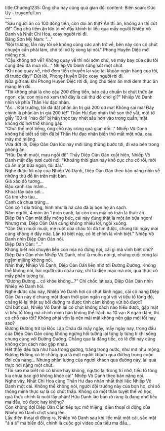 title:Chương1235: Ông chủ này cũng quá gian dối
content:
Biên soạn: Đức Uy - truyenfull.vn<br>---<br>"Sáu người ăn có 100 đồng tiền, còn đòi ăn thịt? Ăn thì ăn, không ăn thì cút đi!" Ông chủ tiệm ăn lớn tỏ vẻ đầy khinh bỉ liếc qua mấy người Nhiếp Vô Danh và Nhất Chi Hoa, xoay người rời đi.<br>Băng Sơn Mỹ Nam: "..."<br>"Đội trưởng, lần này tôi sẽ không cùng các anh trở về, bên này còn có chút chuyện cần phải làm, chờ tôi xử lý xong lại nói." Phong Huyền Diệc mở miệng nói.<br>"Cậu không trở về? Không quay về thì nói sớm chứ, vé máy bay của cậu tôi cũng đều đã mua rồi..." Nhiếp Vô Danh sửng sốt một chút.<br>"Khi nào quay về, nhớ đem tiền chuyển lại vào tài khoản ngân hàng của tôi, đi trước đây!" Dứt lời, Phong Huyền Diệc xoay người rời đi.<br>Nửa giờ sau khi Phong Huyền Diệc rời đi, ông chủ tiệm ăn mới đem thức ăn mang lên đủ.<br>"Tôi không phải là cho cậu 200 đồng tiền, bảo cậu chuẩn bị chút thức ăn ngon, cậu con mịa nó xem thử đây là cái thứ đồ chơi gì?" Nhiếp Vô Danh nhìn về phía Thần Hư đạo nhân.<br>"Ặc... Đội trưởng, tôi đã đặt phần ăn trị giá 200 cơ mà! Không sai mà! Đây chính là phần ăn trị giá 200 tệ!" Thần Hư đạo nhân thề son thề sắt, một tờ giấy 100 tệ “nào đó” bị hắn thọc tay nhét sâu hơn vào trong quần, mặt không đỏ hơi thở không gấp.<br>"Chửi thề một tiếng, ông chủ này cũng quá gian dối..." Nhiếp Vô Danh không hề biết số tiền đã bị Thần Hư đạo nhân biển thủ mất một nửa, cau mày mở miệng.<br>Vừa dứt lời, Diệp Oản Oản lúc này mới lững thững bước tới, đi vào bên trong phòng ăn.<br>"Hữu Danh muội, mau ngồi đi!" Thấy Diệp Oản Oản xuất hiện, Nhiếp Vô Danh mặt đầy tươi cười nói: "Khoảng thời gian này khổ cực cho cô rồi, mời cô ăn một bữa ngon, tôi đãi."<br>Nghe được lời này của Nhiếp Vô Danh, Diệp Oản Oản theo bản năng nhìn về những thứ đồ ăn trên mặt bàn.<br>Giá xào đỗ tương…<br>Đậu xanh rau mầm...<br>Khoai tây bào sợi...<br>Cà tím kho tàu...<br>Canh cà chua trứng...<br>Còn có 1 dĩa trống, hình như là há cảo đã bị bọn họ ăn sạch.<br>Năm người, 4 món ăn 1 món canh, lại còn con mịa nó toàn là thức ăn.<br>Diệp Oản Oản mặt đầy mộng bức, cái này đúng thật là một ăn bữa ngon!<br>Nhưng mà, Diệp Oản Oản cũng không nhiều lời, ngồi xuống.<br>"Oản Oản muội muội, mẹ ruột của cháu tôi đã tìm được, chúng tôi ngày mai cũng không ở đây nữa. Lần từ biệt này, có lẽ chính là vĩnh biệt." Nhiếp Vô Danh nhìn Diệp Oản Oản nói.<br>Diệp Oản Oản: "..."<br>Không biết nói chuyện liền con mịa nó đừng nói, cái gì mà vĩnh biệt chứ?<br>Diệp Oản Oản nhìn Nhiếp Vô Danh, như là muốn nói gì, nhưng cuối cùng lại ngậm miệng không nói.<br>Nhìn thấy Nhiếp Vô Danh, Diệp Oản Oản liền nhớ tới Đường Đường. Không thể không nói, hai người cậu cháu này, chỉ từ diện mạo mà nói, quả thực có mấy phần tương tự.<br>"Đường Đường... có khỏe không...?" Chỉ chốc lát sau, Diệp Oản Oản nhìn Nhiếp Vô Danh hỏi.<br>Nghe được câu này, Nhiếp Vô Danh hơi có chút kinh ngạc, cái cô nàng Diệp Oản Oản này ở chung một đoạn thời gian ngắn ngủi với vị tiểu tổ tông đó, chẳng lẽ lại thật sự bồi dưỡng ra được tình cảm không vứt bỏ được?<br>Chỉ bất quá, Nhiếp Vô Danh lại có chút không cách nào hiểu được, gặp mặt vị tiểu tổ tông mà chính mình hận không thể cách xa 10 vạn 8 ngàn dặm, thì có chỗ nào tốt? Không phải vốn là nên mãi mãi không nên gặp mới tốt hay sao?<br>Đường Đường trở lại Độc Lập Châu đã mấy ngày, mấy ngày nay, trong đầu của Diệp Oản Oản cũng không ngừng hồi tưởng lại từng ly từng tí khi sống chung cùng với Đường Đường. Chẳng qua là đáng tiếc, có lẽ đời này cũng không còn cách nào gặp nhau.<br>Hết thảy đều tựa như hoa trong gương, trăng trong nước, như mơ như mộng, Đường Đường có lẽ chẳng qua là một người khách qua đường trong cuộc đời của nàng… Nhưng phân lượng của người khách qua đường này, lại quả thực hơi nặng một chút.<br>"Tôi sao mà biết nó có khỏe hay không, ngược lại trong trí nhớ, tiểu tổ tông kia chưa bao giờ không khỏe cả!" Nhiếp Vô Danh theo bản năng nói.<br>Nghe vậy, Nhất Chi Hoa cùng Thần Hư đạo nhân nhất thời liếc Nhiếp Vô Danh một cái. Không thể không nói, người đội trưởng này của bọn họ, chỉ số thông minh thực sự là có chút thấp. Không có một thân tuyệt thế võ học, quả thực chính là nuôi lấy phân! Hữu Danh lão bản rõ ràng là đang nhớ tiểu ma đầu, có được hay không?<br>Còn không đợi Diệp Oản Oản tiếp tục mở miệng, điện thoại di động của Nhiếp Vô Danh chợt vang lên.<br>Lấy điện thoại di động ra, Nhiếp Vô Danh sau khi liếc mắt một cái, sắc mặt "á á á" mà biến đổi, chính là cuộc gọi video của tiểu ma đầu…